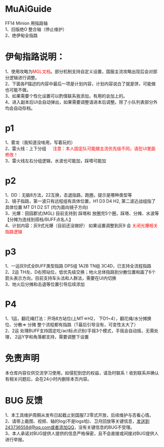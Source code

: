 # MuAiGuide
FF14 Minion 用指路轴
<br>1、旧版绝O 整合轴（停止维护）
<br>2、绝伊甸全指路
# 伊甸指路说明：
1、使用攻略为<span style="color: red;">MGL文档</span>。部分机制支持自定义设置，国服主流攻略出现后会对部分逻辑进行调整。
<br>2、下面各P描述的内容中最后一项是计划内容，计划内容说白了就是饼，可能做也可能不做。
<br>3、如果需要个性化设置可以酌情联系我添加，有用的会加上的。
<br>4、进入副本后UI会自动弹出，如果需要调整请进本后调整。除了小队列表部分外均会自动存档。
# p1
1、雾龙（我知道没啥用，写着玩的）
<br>2、雷火线：上下分组 &emsp; <span style="color: red;">注意：本人固定队可能跟主流优先级不同，请在UI里面修改！</span>
<br>3、雷火线左右分组逻辑，水波也可能加，踩塔可能加
# p2
1、DD：无脑8方法，22互换，击退指路，跑圈，提示是哪种类型等
<br>2、镜子指路，第一波只有远程组有具体位置，H1 D3 D4 H2, 第二波近战组指了具体位置 MT D1 D2 ST (均为面向镜子方向)
<br>3、光爆：田园郡式(MGL)  目前支持到 踩塔和 放圈完5个圈，踩塔、分摊、水波等 【分摊为连线到搭档/BUFF点名人】
<br>4、计划内容：灰9式光爆（目前还没做好） 如果设置调整到灰9 会 <span style="color: red;">关闭光爆相关指路逻辑</span>
# p3
1、一运灰9式全BUFF类型指路 DPS组 1A2B TN组 3C4D，已支持全流程指路 
<br>2、2运 TH左、D右预站位，低优先级交换；地火总体指路到分散位置和画了6个箭头表示方向，目前支持车头法和人群法，需要在UI内切换
<br>3、地火后分摊和击退等位置引导后续添加
# P4
1、1运，翻花绳打法：开场8方站位(上MT=>H2， 下D1~4），翻花绳/水分摊换位、分散=> 分摊 整个流程都有指路（T最后引导没有，可变性太大了）
<br>2、2运 处理BUFF支持固定吃/act标点识别/手摇3个模式，手摇会自动摇，无需处理， 2运Y字和角落都支持，需要调整下设置
# 免责声明
本仓库内容仅供交流学习使用，如侵犯到您的权益，请及时联系！收到联系并确认有相关问题后，会在24小时内删除本页内容。
# BUG 反馈
1、本工具维护周期从发布日起截止到国服7.2零式开放，后续维护与否看心情。
<br>2、请带上截图、视频、轴的log(不是logs哈)、卫月回放等关键信息，发送到2437365584@qq.com或者添加QQ，没有关键信息的BUG不受理。
<br>3、本人承诺对BUG提供人提供的信息严格保密，且不会直接或间接对BUG提供人进行举报。
